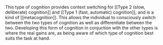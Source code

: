 This type of cognition provides context switching for [[Type 2 (slow, deliberate) cognition]] and [[Type 1 (fast, automatic) cognition]], and is a kind of [[metacognition]]. This allows the individual to consciously switch between the two types of cognition as well as differentiate between the two. Developing this form of cognition in conjuction with the other types is where the real gains are, as being aware of which type of cognition best suits the task at hand.